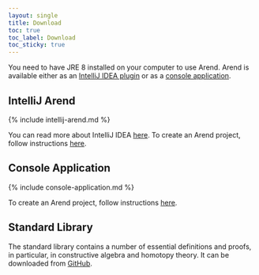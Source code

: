 ```yaml
---
layout: single
title: Download
toc: true
toc_label: Download
toc_sticky: true
---
```


You need to have JRE 8 installed on your computer to use Arend.
Arend is available either as an [IntelliJ IDEA plugin](#intellij-idea-plugin) or as a [console application](#console-application).

## IntelliJ Arend

{% include intellij-arend.md %}

You can read more about IntelliJ IDEA [here](https://www.jetbrains.com/help/idea/discover-intellij-idea.html).
To create an Arend project, follow instructions [here](/documentation/getting-started/#intellij-arend).

## Console Application

{% include console-application.md %}

To create an Arend project, follow instructions [here](/documentation/getting-started/#console-application).

## Standard Library

The standard library contains a number of essential definitions and proofs, in particular, in constructive algebra and homotopy theory.
It can be downloaded from [GitHub](https://github.com/JetBrains/arend-lib).
